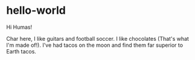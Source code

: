 # hello-world

Hi Humas!

Char here, I like guitars and football soccer. I like chocolates (That's what I'm made of!).
I've had tacos on the moon and find them far superior to Earth tacos.
